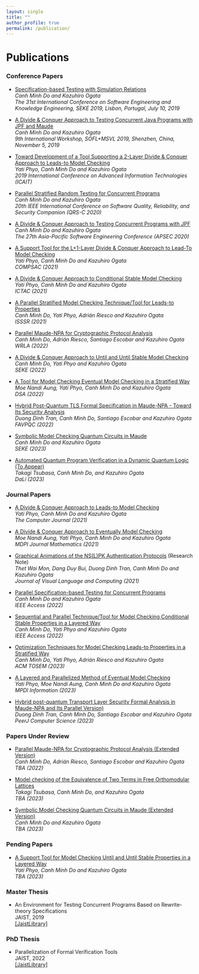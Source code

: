 ```yaml
---
layout: single
title: ""
author_profile: true
permalink: /publication/
---
```

# Publications
### Conference Papers
* [Specification-based Testing with Simulation Relations](http://ksiresearch.org/seke/seke19paper/seke19paper_27.pdf) <br/>
    _Canh Minh Do and Kazuhiro Ogata_<br/>
    _The 31st International Conference on Software Engineering and Knowledge Engineering, SEKE 2019, Lisbon, Portugal, July 10, 2019_<br/>

* [A Divide & Conquer Approach to Testing Concurrent Java Programs with JPF and Maude](https://link.springer.com/chapter/10.1007/978-3-030-41418-4_4)<br/>
    _Canh Minh Do and Kazuhiro Ogata_<br/>
    _9th International Workshop, SOFL+MSVL 2019, Shenzhen, China, November 5, 2019_

* [Toward Development of a Tool Supporting a 2-Layer Divide & Conquer Approach to Leads-to Model Checking](https://ieeexplore.ieee.org/abstract/document/8920978)<br/>
    _Yati Phyo, Canh Minh Do and Kazuhiro Ogata_<br/>
    _2019 International Conference on Advanced Information Technologies (ICAIT)_

* [Parallel Stratified Random Testing for Concurrent Programs](https://ieeexplore.ieee.org/document/9282690) <br/>
    _Canh Minh Do and Kazuhiro Ogata_<br/>
    _20th IEEE International Conference on Software Quality, Reliability, and Security Companion (QRS-C 2020)_

* [A Divide & Conquer Approach to Testing Concurrent Programs with JPF](https://ieeexplore.ieee.org/abstract/document/9359254) <br/>
    _Canh Minh Do and Kazuhiro Ogata_<br/>
    _The 27th Asia-Pacific Software Engineering Conference (APSEC 2020)_

* [A Support Tool for the L+1-Layer Divide & Conquer Approach to Lead-To Model Checking](https://ieeexplore.ieee.org/document/9529394) <br/>
    _Yati Phyo, Canh Minh Do and Kazuhiro Ogata_<br/>
    _COMPSAC (2021)_

* [A Divide & Conquer Approach to Conditional Stable Model Checking](https://link.springer.com/chapter/10.1007/978-3-030-85315-0_7) <br/>
    _Yati Phyo, Canh Minh Do and Kazuhiro Ogata_<br/>
    _ICTAC (2021)_

* [A Parallel Stratified Model Checking Technique/Tool for Leads-to Properties](https://ieeexplore.ieee.org/document/9626419) <br/>
    _Canh Minh Do, Yati Phyo, Adrián Riesco and Kazuhiro Ogata_<br/>
    _ISSSR (2021)_

* [Parallel Maude-NPA for Cryptographic Protocol Analysis](https://link.springer.com/chapter/10.1007/978-3-031-12441-9_13) <br/>
    _Canh Minh Do, Adrián Riesco, Santiago Escobar and Kazuhiro Ogata_<br/>
    _WRLA (2022)_

* [A Divide & Conquer Approach to Until and Until Stable Model Checking](https://doi.org/10.18293/SEKE2022-058) <br/>
    _Canh Minh Do, Yati Phyo and Kazuhiro Ogata_<br/>
    _SEKE (2022)_

* [A Tool for Model Checking Eventual Model Checking in a Stratified Way](https://ieeexplore.ieee.org/document/9914554) <br/>
    _Moe Nandi Aung, Yati Phyo, Canh Minh Do and Kazuhiro Ogata_<br/>
    _DSA (2022)_

* [Hybrid Post-Quantum TLS Formal Specification in Maude-NPA - Toward Its Security Analysis](https://ceur-ws.org/Vol-3280/) <br/>
    _Duong Dinh Tran, Canh Minh Do, Santiago Escobar and Kazuhiro Ogata_<br/>
    _FAVPQC (2022)_

* [Symbolic Model Checking Quantum Circuits in Maude](https://doi.org/10.18293/SEKE2023-014) <br/>
    _Canh Minh Do and Kazuhiro Ogata_<br/>
    _SEKE (2023)_

* [Automated Quantum Program Verification in a Dynamic Quantum Logic (To Appear)](#) <br/>
    _Takagi Tsubasa, Canh Minh Do, and Kazuhiro Ogata_<br/>
    _DaLí (2023)_

### Journal Papers
* [A Divide & Conquer Approach to Leads-to Model Checking](https://academic.oup.com/comjnl/advance-article/doi/10.1093/comjnl/bxaa183/6125355) <br/>
    _Yati Phyo, Canh Minh Do and Kazuhiro Ogata_<br/>
    _The Computer Journal (2021)_

* [A Divide & Conquer Approach to Eventually Model Checking](https://www.mdpi.com/2227-7390/9/4/368/htm) <br/>
    _Moe Nandi Aung, Yati Phyo, Canh Minh Do and Kazuhiro Ogata_<br/>
    _MDPI Journal Mathematics (2021)_

* [Graphical Animations of the NS(L)PK Authentication Protocols](http://ksiresearch.org/jvlc/journal/JVLC2021N2/paper005.pdf) (Research Note)<br/>
    _Thet Wai Mon, Dang Duy Bui, Duong Dinh Tran, Canh Minh Do and Kazuhiro Ogata_<br/>
    _Journal of Visual Language and Computing (2021)_

* [Parallel Specification-based Testing for Concurrent Programs](https://doi.org/10.1109/ACCESS.2022.3155629) <br/>
    _Canh Minh Do and Kazuhiro Ogata_<br/>
    _IEEE Access (2022)_

* [Sequential and Parallel Technique/Tool for Model Checking Conditional Stable Properties in a Layered Way](https://ieeexplore.ieee.org/document/9992236) <br/>
    _Canh Minh Do, Yati Phyo and Kazuhiro Ogata_<br/>
    _IEEE Access (2022)_

* [Optimization Techniques for Model Checking Leads-to Properties in a Stratified Way](https://dl.acm.org/doi/10.1145/3604610) <br/>
    _Canh Minh Do, Yati Phyo, Adrián Riesco and Kazuhiro Ogata_<br/>
    _ACM TOSEM (2023)_

* [A Layered and Parallelized Method of Eventual Model Checking](https://doi.org/10.3390/info14070384) <br/>
    _Yati Phyo, Moe Nandi Aung, Canh Minh Do and Kazuhiro Ogata_<br/>
    _MPDI Information (2023)_

* [Hybrid post-quantum Transport Layer Security Formal Analysis in Maude-NPA and Its Parallel Version)](https://doi.org/10.7717/peerj-cs.1556) <br/>
    _Duong Dinh Tran, Canh Minh Do, Santiago Escobar and Kazuhiro Ogata_<br/>
    _PeerJ Computer Science (2023)_

### Papers Under Review

* [Parallel Maude-NPA for Cryptographic Protocol Analysis (Extended Version)](#) <br/>
    _Canh Minh Do, Adrián Riesco, Santiago Escobar and Kazuhiro Ogata_<br/>
    _TBA (2022)_

* [Model checking of the Equivalence of Two Terms in Free Orthomodular Lattices](#) <br/>
    _Takagi Tsubasa, Canh Minh Do, and Kazuhiro Ogata_<br/>
    _TBA (2023)_

* [Symbolic Model Checking Quantum Circuits in Maude (Extended Version)](#) <br/>
    _Canh Minh Do and Kazuhiro Ogata_<br/>
    _TBA (2023)_

### Pending Papers

* [A Support Tool for Model Checking Until and Until Stable Properties in a Layered Way](#) <br/>
    _Yati Phyo, Canh Minh Do and Kazuhiro Ogata_<br/>
    _TBA (2023)_

### Master Thesis
* An Environment for Testing Concurrent Programs Based on Rewrite-theory Specifications<br/>
    JAIST, 2019<br/>
    [[JaistLibrary]](https://dspace.jaist.ac.jp/dspace/handle/10119/17563)

### PhD Thesis
* Parallelization of Formal Verification Tools<br/>
    JAIST, 2022<br/>
    [[JaistLibrary]](https://dspace.jaist.ac.jp/dspace/handle/10119/18129)